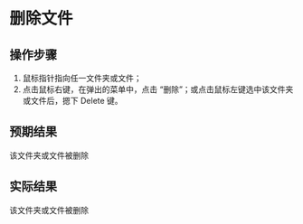# 删除文件

## 操作步骤

1. 鼠标指针指向任一文件夹或文件；
2. 点击鼠标右键，在弹出的菜单中，点击 “删除”；或点击鼠标左键选中该文件夹或文件后，摁下 Delete 键。

## 预期结果

该文件夹或文件被删除

## 实际结果

该文件夹或文件被删除

